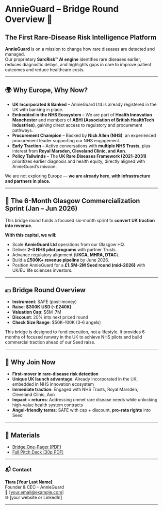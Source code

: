 # AnnieGuard – Bridge Round Overview 🚀

## The First Rare-Disease Risk Intelligence Platform

**AnnieGuard** is on a mission to change how rare diseases are detected and managed.  
Our proprietary **SarcRisk™ AI engine** identifies rare diseases earlier, reduces diagnostic delays, and highlights gaps in care to improve patient outcomes and reduce healthcare costs.  

---

## 🌍 Why Europe, Why Now?

- **UK Incorporated & Banked** – AnnieGuard Ltd is already registered in the UK with banking in place.  
- **Embedded in the NHS Ecosystem** – We are part of **Health Innovation Manchester** and members of **ABHI (Association of British HealthTech Industries)**, gaining direct access to regulatory and procurement pathways.  
- **Procurement Champion** – Backed by **Nick Allen (NHS)**, an experienced procurement leader supporting our NHS engagement.  
- **Early Traction** – Active conversations with **multiple NHS Trusts**, plus interest from **Royal Marsden, Cleveland Clinic, and Aon**.  
- **Policy Tailwinds** – The **UK Rare Diseases Framework (2021–2031)** prioritizes earlier diagnosis and health equity, directly aligned with AnnieGuard’s mission.  

We are not exploring Europe — **we are already here, with infrastructure and partners in place.**  

---

## 🎯 The 6-Month Glasgow Commercialization Sprint (Jan – Jun 2026)

This bridge round funds a focused six-month sprint to **convert UK traction into revenue**.  

**With this capital, we will:**  
- Scale **AnnieGuard Ltd** operations from our Glasgow HQ.  
- Deliver **2–3 NHS pilot programs** with partner Trusts.  
- Advance regulatory alignment (**UKCA, MHRA, DTAC**).  
- Build a **£500K+ revenue pipeline** by June 2026.  
- Position AnnieGuard for a **£1.5M–2M Seed round (mid-2026)** with UK/EU life sciences investors.  

---

## 💷 Bridge Round Overview

- **Instrument**: SAFE (post-money)  
- **Raise**: **$300K USD (~£240K)**  
- **Valuation Cap**: $6M–7M  
- **Discount**: 20% into next priced round  
- **Check Size Range**: $50K–100K (3–6 angels)  

This bridge is designed to fund execution, not a lifestyle. It provides 6 months of focused runway in the UK to achieve NHS pilots and build commercial traction ahead of our Seed raise.  

---

## 🔑 Why Join Now

- **First-mover in rare-disease risk detection**  
- **Unique UK launch advantage**: Already incorporated in the UK, embedded in NHS innovation ecosystem  
- **Immediate traction**: Engaged with NHS Trusts, Royal Marsden, Cleveland Clinic, Aon  
- **Impact + returns**: Addressing unmet rare disease needs while unlocking high-value health system contracts  
- **Angel-friendly terms**: SAFE with cap + discount, **pro-rata rights** into Seed  

---

## 📎 Materials  

- [Bridge One-Pager (PDF)](./docs/AnnieGuard-Bridge-OnePager.pdf)  
- [Full Pitch Deck (30p PDF)](./docs/AnnieGuard-Pitch-Deck.pdf)  

---

### 📬 Contact  

**Tiara [Your Last Name]**  
Founder & CEO – AnnieGuard  
📧 [your.email@example.com]  
🌐 [your website or LinkedIn]

---
